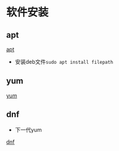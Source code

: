 # 软件安装

## apt

[apt](linux-apt.md)

- 安装deb文件`sudo apt install filepath`

## yum

[yum](linux-yum.md)

## dnf

- 下一代yum

[dnf](linux-dnf.md)